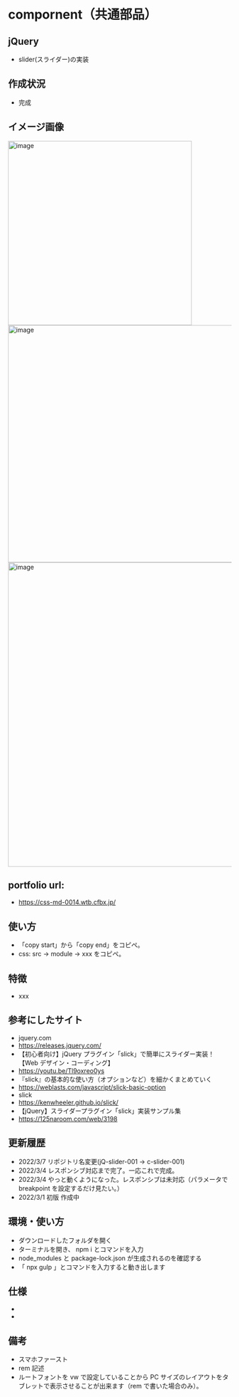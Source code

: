 # compornent（共通部品）

## jQuery

- slider(スライダー)の実装

## 作成状況

- 完成

## イメージ画像

<img width="414" alt="image" src="https://user-images.githubusercontent.com/99580997/156728935-099a89b4-f8c2-40b5-8aee-41d9228369a8.png">
<img width="533" alt="image" src="https://user-images.githubusercontent.com/99580997/156728990-23003900-876a-41be-aa64-50cfcb686230.png">
<img width="684" alt="image" src="https://user-images.githubusercontent.com/99580997/156729062-6b00de2a-08d4-41ab-b68f-4f70b72dbb89.png">

## portfolio url:

- https://css-md-0014.wtb.cfbx.jp/

## 使い方

- 「copy start」から「copy end」をコピペ。
- css: src -> module -> xxx をコピペ。

## 特徴

- xxx

## 参考にしたサイト

- jquery.com
- https://releases.jquery.com/
- 【初心者向け】jQuery プラグイン「slick」で簡単にスライダー実装！【Web デザイン・コーディング】
- https://youtu.be/Tl9oxreo0ys
- 『slick』の基本的な使い方（オプションなど）を細かくまとめていく
- https://weblasts.com/javascript/slick-basic-option
- slick
- https://kenwheeler.github.io/slick/
- 【jQuery】スライダープラグイン「slick」実装サンプル集
- https://125naroom.com/web/3198

## 更新履歴

- 2022/3/7 リポジトリ名変更(jQ-slider-001 -> c-slider-001)
- 2022/3/4 レスポンシブ対応まで完了。一応これで完成。
- 2022/3/4 やっと動くようになった。レスポンシブは未対応（パラメータで breakpoint を設定するだけ見たい。）
- 2022/3/1 初版 作成中

## 環境・使い方

- ダウンロードしたフォルダを開く
- ターミナルを開き、 npm i とコマンドを入力
- node_modules と package-lock.json が生成されるのを確認する
- 「 npx gulp 」とコマンドを入力すると動き出します

## 仕様

-
-

## 備考

- スマホファースト
- rem 記述
- ルートフォントを vw で設定していることから PC サイズのレイアウトをタブレットで表示させることが出来ます（rem で書いた場合のみ）。
